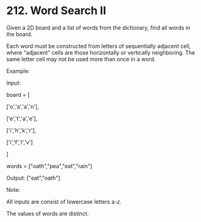 # 212. Word Search II


Given a 2D board and a list of words from the dictionary, find all words in the board.

Each word must be constructed from letters of sequentially adjacent cell, where "adjacent" cells are those horizontally or vertically neighboring. The same letter cell may not be used more than once in a word.

Example:

Input:

board = [

  ['o','a','a','n'],

  ['e','t','a','e'],

  ['i','h','k','r'],

  ['i','f','l','v']

]

words = ["oath","pea","eat","rain"]

Output: ["eat","oath"]

Note:

All inputs are consist of lowercase letters a-z.

The values of words are distinct.
